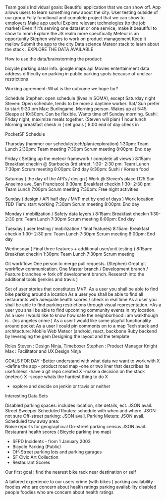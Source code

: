 Team goals
Individual goals:
Beautiful application that we can show off.
App allows users to learn something new about the city.
User testing outside of our group
Fully functional and complete project that we can show to employers
Make app useful
Explore relevant technologies (to the job market)
Even if it’s serving one dataset or one service, make it beautiful to show to mom
Explore the JS realm more specifically
Meteor is an opportunity
Stephen wishes to work on product management
Keep it mellow
Submit the app to the city
 Data science 
Meteor stack to learn about the stack . 
EXPLORE THE DATA AVAILABLE 

How to use the data/brainstorming the product:

bicycle parking data/ info.
google maps api
Movies entertainment data.
address difficulty on parking in public parking spots because of unclear restrictions

Working agreement:
What is the outcome we hope for?

Schedule
Stephen: open schedule (lives in SOMA), except Saturday night
Steven: Open schedule, tends to be more a daytime worker. Sat/ Sun prefer to start 9:30 pm
Max: Burlingame. Morning person. Wakes up at 5:45. Sleeps at 10:30pm. Can be flexible. Wants time off Sunday morning. 
Sushi: Friday night, maximize meals together. (Steven will plan)
1 hour lunch 
Morning breakfast check in ( set goals ) 
8:00 end of day check in 



PocketSF Schedule

Thursday (hammer our schedule/tech/plan/exploration)
1:30pm: Team Lunch
2:30pm: Team meeting
7:30pm Scrum meeting
8:00pm: End day

Friday ( Setting up the meteor framework / complete all views ) 
8:15am: Breakfast checkin @ Starbucks 3rd street. 
1:30- 2:30 pm: Team Lunch
7:30pm Scrum meeting
8:00pm: End day
8:30pm: Sushi / Korean food

Saturday ( the day of the API’s / design ) 
Work @ Steven’s place (125 San Anselmo ave, San Francisco)
9:30am: Breakfast checkin
1:30- 2:30 pm: Team Lunch
7:00pm Scrum meeting
7:30pm: Free night activities

Sunday ( design / API half day / MVP met by end of days  ) 
Work location: TBD
11am: start working
7:30pm Scrum meeting
 8:00pm: End day

Monday ( mobilization / Safety data layers ) 
8:15am: Breakfast checkin
1:30- 2:30 pm: Team Lunch
7:30pm Scrum meeting
8:00pm: End day

Tuesday ( user testing / mobilization / final features) 
8:15am: Breakfast checkin
1:30- 2:30 pm: Team Lunch
7:30pm Scrum meeting
8:00pm: End day

Wednesday ( Final three features + additional user/unit testing ) 
8:15am: Breakfast checkin
1:30pm: Team Lunch
7:30pm Scrum meeting

Git workflow:
One person to merge pull requests. (Stephen)
Great git workflow communication.
One Master branch / Development branch / Feature branches => fork off development branch.
Research into the additional tools (jenkins and travis )

Set of user stories that constitutes MVP:
As a user you shall be able to find bike parking around a location 
As a user you shall be able to find all restaurants with adequate health scores / check in real time 
As a user you shall be able to find parking restrictions through visual representation.
*As a user you shall be able to find upcoming community events in my location. 
As a user I would like to know how safe the neighborhood i am walkthough is .
(los angeles crime ) 
As a user I would like some playful  functionality around pocket 
As a user I could pin comments on to a map 
Tech stack and architecture:
Mobile 
Web
Meteor (android, react, 
backbone 
Ruby backend by leveraging the gem
Designing the layout and the template  

Roles
Steven : Design Ninja, Timeboxer
Stephen : Product Manager Knight 
Max : Facilitator and UX Design Ninja 

GOALS FOR DAY 
-Better understand with what data we want to work with X
-define the app 
	- product road map 
	-one or two liner that describes its usefulness 
-have a git repo created X
-make a decision on the stack (meteor) X
-scope whats the hardest thing to do X
- explore and decide on jenkin or travis or neither 


Interesting Data Sets

Disabled parking spaces: includes location, site details, ect. JSON avail.
Street Sweeper Scheduled Routes: schedule with when and where. JSON- not sure
Off-street parking: JSON avail.
Parking Meters:  JSON avail.
Scheduled tow away area:  
Noise reports for geographical 
On-street parking census JSON avail.
Restaurant health scores (
Bicycle parking (no map) 
- SFPD Incidents - from 1 January 2003
- Bicycle Parking (Public)
- Off-Street parking lots and parking garages
- SF Civic Art Collection
- Restaurant Scores




Our first goal : find the nearest bike rack near destination or self 

A tailored experience to our users 
crime (with bikes )
parking availability 
foodies who are concern about health ratings 
parking availability 
disabled people 
foodies who are concern about health ratings 





